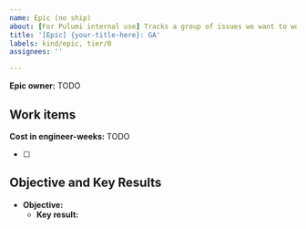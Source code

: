 ```yaml
---
name: Epic (no ship)
about: [For Pulumi internal use] Tracks a group of issues we want to work on and reason about as a set, but that we won't have launch activities for.
title: '[Epic] {your-title-here}: GA'
labels: kind/epic, tier/0
assignees: ''

---
```


<!-- Start with a one- to three-sentence summary that should be understandable by any Pulumian, even those without any context on the work. -->

**Epic owner:** TODO

## Work items
<!-- List any task that is required to complete this epic. -->

**Cost in engineer-weeks:** TODO

- [ ] <!-- add issues as links; you can use full links or GitHub short-hand e.g. pulumi/pulumi#0000 or #0000 -->

## Objective and Key Results
<!-- List the Objective and Key Result(s) to which this epic contributes -->

- **Objective:** 
  - **Key result:** 
